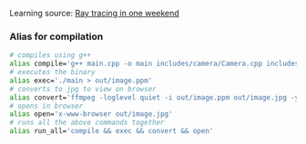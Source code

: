Learning source: [Ray tracing in one weekend](https://raytracing.github.io/books/RayTracingInOneWeekend.html) 

### Alias for compilation
```sh
# compiles using g++
alias compile='g++ main.cpp -o main includes/camera/Camera.cpp includes/color/Color.cpp includes/hittable/Hittable.cpp includes/interval/Interval.cpp includes/material/Material.cpp includes/ray/Ray.cpp includes/sphere/Sphere.cpp includes/vec3/Vec3.cpp includes/hittableList/HittableList.cpp'
# executes the binary
alias exec='./main > out/image.ppm'
# converts to jpg to view on browser
alias convert='ffmpeg -loglevel quiet -i out/image.ppm out/image.jpg -y'
# opens in browser
alias open='x-www-browser out/image.jpg'
# runs all the above commands together
alias run_all='compile && exec && convert && open'
```
